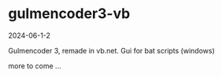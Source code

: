# gulmencoder3-vb
2024-06-1-2

Gulmencoder 3, remade in vb.net. Gui for bat scripts (windows)



more to come ...
